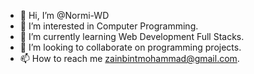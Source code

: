 - 👋 Hi, I’m @Normi-WD
- 👀 I’m interested in Computer Programming.
- 🌱 I’m currently learning Web Development Full Stacks.
- 💞️ I’m looking to collaborate on programming projects.
- 📫 How to reach me zainbintmohammad@gmail.com.

<!---
Normi-WD/Normi-WD is a ✨ special ✨ repository because its `README.md` (this file) appears on your GitHub profile.
You can click the Preview link to take a look at your changes.
--->
